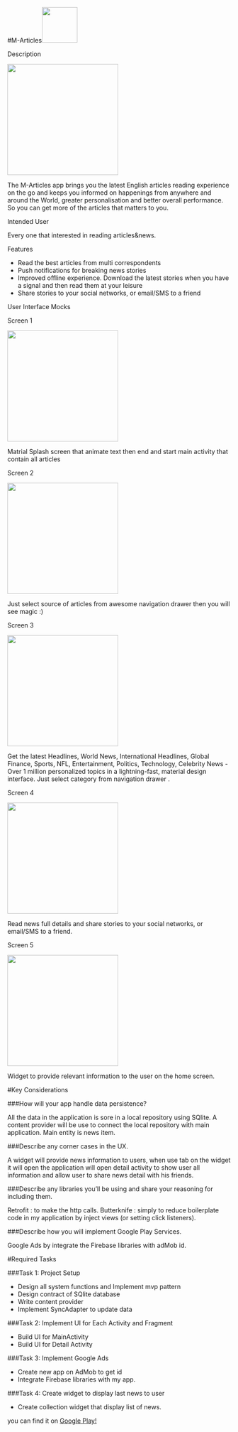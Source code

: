 #M-Articles<img src="https://github.com/MostafaAnter/CapstoneProject/blob/master/app/src/main/res/mipmap-xxhdpi/ic_launcher.png" width="80"> 

Description 

<img style="position: center;" src="https://github.com/MostafaAnter/CapstoneProject/blob/master/art/output_RJH4vY.gif" width="250">

The M-Articles app brings you the latest English articles reading experience on the go and keeps you informed on happenings from anywhere and around the World, greater personalisation and better overall performance. So you can get more of the articles that matters to you.

Intended User

Every one that interested in reading articles&news.

Features
- Read the best articles from multi correspondents
- Push notifications for breaking news stories
- Improved offline experience. Download the latest stories when you have a signal and then read them at your leisure 
- Share stories to your social networks, or email/SMS to a friend


User Interface Mocks

Screen 1

<img style="position: center;" src="https://github.com/MostafaAnter/CapstoneProject/blob/master/art/device-2016-12-29-233533.png" width="250">

Matrial Splash screen that animate text then end and start main activity that contain all articles


Screen 2

<img style="position: center;" src="https://github.com/MostafaAnter/CapstoneProject/blob/master/art/device-2017-01-02-160643.png" width="250">

Just select source of articles from awesome navigation drawer then you will see magic :)


Screen 3

<img style="position: center;" src="https://github.com/MostafaAnter/CapstoneProject/blob/master/art/device-2017-01-02-160548.png" width="250">

Get the latest Headlines, World News, International Headlines, Global Finance, Sports, NFL, Entertainment, Politics, Technology, Celebrity News - Over 1 million personalized topics in a lightning-fast, material design interface. Just select category from navigation drawer . 

Screen 4

<img style="position: center;" src="https://github.com/MostafaAnter/CapstoneProject/blob/master/art/device-2017-01-02-160618.png" width="250">

Read news full details and share stories to your social networks, or email/SMS to a friend.


Screen 5

<img style="position: center;" src="https://github.com/MostafaAnter/CapstoneProject/blob/master/art/device-2017-01-02-160857.png" width="250">

Widget to provide relevant information to the user on the home screen.

#Key Considerations

###How will your app handle data persistence? 

All the data in the application is sore in a local repository using SQlite. A content provider will be use to connect the local repository with main application. Main entity is news item.

###Describe any corner cases in the UX.

A widget will provide news information to users, when use tab on the widget it will open the application will open detail activity to show user all information and allow user to share news detail with his friends.

###Describe any libraries you’ll be using and share your reasoning for including them.

Retrofit :  to make the http calls.
Butterknife : simply to reduce boilerplate code in my application by inject views (or setting click listeners).

###Describe how you will implement Google Play Services.

Google Ads by integrate the Firebase libraries with adMob id.

#Required Tasks

###Task 1: Project Setup
- Design  all system functions and Implement mvp pattern  
- Design contract of SQlite database
- Write content provider
- Implement SyncAdapter to update data

###Task 2: Implement UI for Each Activity and Fragment
- Build UI for MainActivity
- Build UI for Detail Activity  

###Task 3: Implement Google Ads
- Create new app on AdMob to get id 
- Integrate Firebase libraries with my app.

###Task 4: Create widget to display last news to user
- Create collection widget that display list of news.


you can find it on [Google Play!](https://goo.gl/khl4ad)


